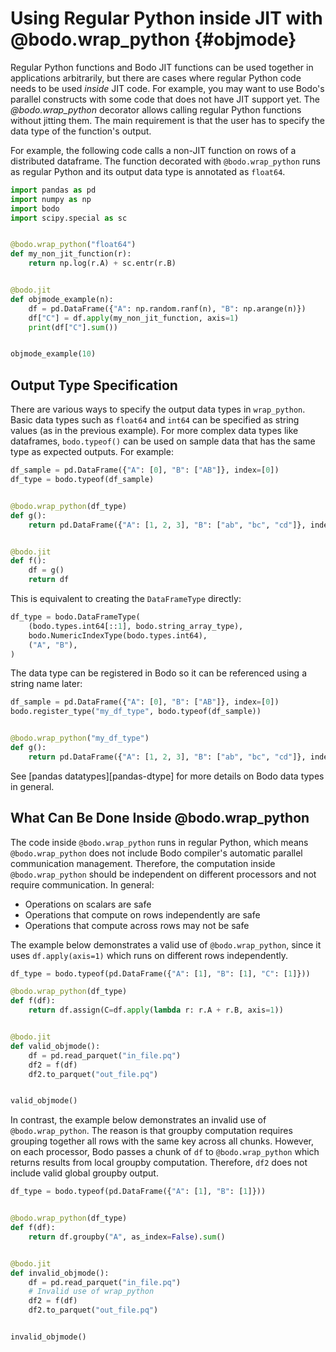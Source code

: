 # Using Regular Python inside JIT with @bodo.wrap_python {#objmode}

Regular Python functions and Bodo JIT functions can be used together in
applications arbitrarily, but there are cases where regular Python code
needs to be used *inside* JIT code. For example, you may want to use
Bodo's parallel constructs with some code that does not have JIT
support yet. The *@bodo.wrap_python* decorator allows calling regular Python functions
without jitting them. The main requirement is
that the user has to specify the data type of the function's output.

For example, the following code calls a non-JIT function on rows of a
distributed dataframe. The function decorated with `@bodo.wrap_python` runs as
regular Python and its output data type is annotated as `float64`.


``` py
import pandas as pd
import numpy as np
import bodo
import scipy.special as sc


@bodo.wrap_python("float64")
def my_non_jit_function(r):
    return np.log(r.A) + sc.entr(r.B)


@bodo.jit
def objmode_example(n):
    df = pd.DataFrame({"A": np.random.ranf(n), "B": np.arange(n)})
    df["C"] = df.apply(my_non_jit_function, axis=1)
    print(df["C"].sum())


objmode_example(10)
```


## Output Type Specification

There are various ways to specify the output data types in `wrap_python`. Basic
data types such as `float64` and `int64` can be specified as string
values (as in the previous example). For more complex data types like
dataframes, `bodo.typeof()` can be used on sample data that has the same
type as expected outputs. For example:

``` py
df_sample = pd.DataFrame({"A": [0], "B": ["AB"]}, index=[0])
df_type = bodo.typeof(df_sample)


@bodo.wrap_python(df_type)
def g():
    return pd.DataFrame({"A": [1, 2, 3], "B": ["ab", "bc", "cd"]}, index=[3, 2, 1])


@bodo.jit
def f():
    df = g()
    return df
```

This is equivalent to creating the `DataFrameType` directly:

``` py
df_type = bodo.DataFrameType(
    (bodo.types.int64[::1], bodo.string_array_type),
    bodo.NumericIndexType(bodo.types.int64),
    ("A", "B"),
)
```

The data type can be registered in Bodo so it can be referenced using a
string name later:

``` py
df_sample = pd.DataFrame({"A": [0], "B": ["AB"]}, index=[0])
bodo.register_type("my_df_type", bodo.typeof(df_sample))


@bodo.wrap_python("my_df_type")
def g():
    return pd.DataFrame({"A": [1, 2, 3], "B": ["ab", "bc", "cd"]}, index=[3, 2, 1])
```

See [pandas datatypes][pandas-dtype] for more details on
Bodo data types in general.

## What Can Be Done Inside @bodo.wrap_python

The code inside `@bodo.wrap_python` runs in regular Python,
which means `@bodo.wrap_python` does not include Bodo compiler's
automatic parallel communication management. Therefore, the computation
inside `@bodo.wrap_python` should be independent on different processors and not
require communication. In general:

-   Operations on scalars are safe
-   Operations that compute on rows independently are safe
-   Operations that compute across rows may not be safe

The example below demonstrates a valid use of `@bodo.wrap_python`, since it uses
`df.apply(axis=1)` which runs on different rows
independently. 

``` py
df_type = bodo.typeof(pd.DataFrame({"A": [1], "B": [1], "C": [1]}))

@bodo.wrap_python(df_type)
def f(df):
    return df.assign(C=df.apply(lambda r: r.A + r.B, axis=1))


@bodo.jit
def valid_objmode():
    df = pd.read_parquet("in_file.pq")
    df2 = f(df)
    df2.to_parquet("out_file.pq")


valid_objmode()
```

In contrast, the example below demonstrates an invalid use of `@bodo.wrap_python`.
The reason is that groupby computation requires grouping together
all rows with the same key across all chunks. However, on each
processor, Bodo passes a chunk of `df` to `@bodo.wrap_python` which
returns results from local groupby computation. Therefore,
`df2` does not include valid global groupby output.

``` py
df_type = bodo.typeof(pd.DataFrame({"A": [1], "B": [1]}))


@bodo.wrap_python(df_type)
def f(df):
    return df.groupby("A", as_index=False).sum()


@bodo.jit
def invalid_objmode():
    df = pd.read_parquet("in_file.pq")
    # Invalid use of wrap_python
    df2 = f(df)
    df2.to_parquet("out_file.pq")


invalid_objmode()
```

[//]: # (TODO: Uncomment when installation of prophet is resolved or a different example is produced)

[//]: # (## Groupby/Apply Object Mode Pattern)

[//]: # ()
[//]: # (ML algorithms and other complex data science computations are often)

[//]: # (called on groups of dataframe rows. Bodo supports parallelizing these)

[//]: # (computations &#40;which may not have JIT support yet&#41; using Object Mode)

[//]: # (inside `groupby/apply`. For example, the code below runs)

[//]: # ([Prophet]&#40;https://facebook.github.io/prophet/&#41; on groups of rows. This)

[//]: # (is a valid use of Object Mode since Bodo handles shuffle communication)

[//]: # (for groupby/apply and brings all rows of each group in the same local)

[//]: # (chunk. Therefore, the apply function running in Object Mode has all the)

[//]: # (data it needs.)

[//]: # ()
[//]: # (``` py)

[//]: # (import bodo)

[//]: # (import pandas as pd)

[//]: # (import numpy as np)

[//]: # ()
[//]: # (from orbit.models.dlt import DLTFull)

[//]: # ()
[//]: # (orbit_output_type = bodo.typeof&#40;pd.DataFrame&#40;{"ds": pd.date_range&#40;"2017-01-03", periods=1&#41;, "yhat": [0.0]}&#41;&#41;)

[//]: # ()
[//]: # (def run_orbit&#40;df&#41;:)

[//]: # (    m = DLTFull&#40;response_col="yhat", date_col="ds"&#41;)

[//]: # (    m.fit&#40;df&#41;)

[//]: # (    return m.predict&#40;df&#41;)

[//]: # ()
[//]: # ()
[//]: # (@bodo.jit)

[//]: # (def apply_func&#40;df&#41;:)

[//]: # (    with bodo.objmode&#40;df2=orbit_output_type&#41;:)

[//]: # (        df2 = run_orbit&#40;df&#41;)

[//]: # (    return df2)

[//]: # ()
[//]: # ()
[//]: # (@bodo.jit)

[//]: # (def f&#40;df&#41;:)

[//]: # (    df2 = df.groupby&#40;"A"&#41;.apply&#40;apply_func&#41;)

[//]: # (    return df2)

[//]: # ()
[//]: # ()
[//]: # (n = 10)

[//]: # (df = pd.DataFrame&#40;{"A": np.arange&#40;n&#41; % 3, "ds": pd.date_range&#40;"2017-01-03", periods=n&#41;, "y": np.arange&#40;n&#41;}&#41;)

[//]: # (print&#40;f&#40;df&#41;&#41;)

[//]: # (```)

[//]: # ()
